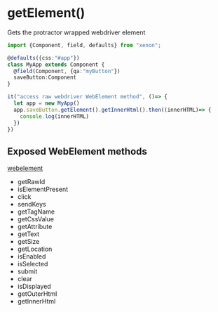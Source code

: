# getElement()
Gets the protractor wrapped webdriver element

```typescript
import {Component, field, defaults} from "xenon";

@defaults({css:"#app"})
class MyApp extends Component {
  @field(Component, {qa:"myButton"})
  saveButton:Component
}

it("access raw webdriver WebElement method", ()=> {
  let app = new MyApp()
  app.saveButton.getElement().getInnerHtml().then((innerHTML)=> {
    console.log(innerHTML)
  })
})

```
## Exposed WebElement methods
[webelement](https://angular.github.io/protractor/#/api?view=webdriver.WebElement)

- getRawId
- isElementPresent
- click
- sendKeys
- getTagName
- getCssValue
- getAttribute
- getText
- getSize
- getLocation
- isEnabled
- isSelected
- submit
- clear
- isDisplayed
- getOuterHtml
- getInnerHtml
